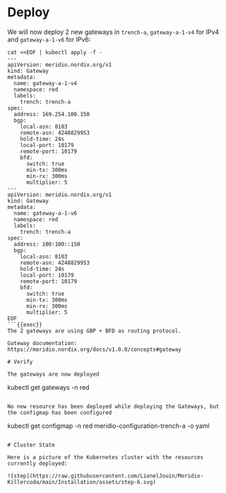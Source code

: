 # Deploy

We will now deploy 2 new gateways in `trench-a`, `gateway-a-1-v4` for IPv4 and `gateway-a-1-v6` for IPv6:
```
cat <<EOF | kubectl apply -f -
---
apiVersion: meridio.nordix.org/v1
kind: Gateway
metadata:
  name: gateway-a-1-v4
  namespace: red
  labels:
    trench: trench-a
spec:
  address: 169.254.100.150
  bgp:
    local-asn: 8103
    remote-asn: 4248829953
    hold-time: 24s
    local-port: 10179
    remote-port: 10179
    bfd:
      switch: true
      min-tx: 300ms
      min-rx: 300ms
      multiplier: 5
---
apiVersion: meridio.nordix.org/v1
kind: Gateway
metadata:
  name: gateway-a-1-v6
  namespace: red
  labels:
    trench: trench-a
spec:
  address: 100:100::150
  bgp:
    local-asn: 8103
    remote-asn: 4248829953
    hold-time: 24s
    local-port: 10179
    remote-port: 10179
    bfd:
      switch: true
      min-tx: 300ms
      min-rx: 300ms
      multiplier: 5
EOF
```{{exec}}
The 2 gateways are using GBP + BFD as routing protocol.

Gateway documentation: https://meridio.nordix.org/docs/v1.0.0/concepts#gateway

# Verify

The gateways are now deployed
```
kubectl get gateways -n red
```{{exec}}

No new resource has been deployed while deploying the Gateways, but the configmap has been configured
```
kubectl get configmap -n red meridio-configuration-trench-a -o yaml
```{{exec}}

# Cluster State

Here is a picture of the Kubernetes cluster with the resources currently deployed:

![step](https://raw.githubusercontent.com/LionelJouin/Meridio-Killercoda/main/Installation/assets/step-6.svg)
